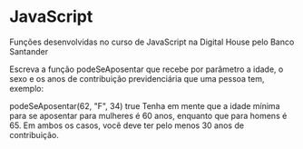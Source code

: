 # JavaScript
Funções desenvolvidas no curso de JavaScript na  Digital House pelo Banco Santander

Escreva a função podeSeAposentar que recebe por parâmetro a idade, o sexo e os anos de contribuição previdenciária que uma pessoa tem, exemplo:

 podeSeAposentar(62, "F", 34)
true
Tenha em mente que a idade mínima para se aposentar para mulheres é 60 anos, enquanto que para homens é 65. Em ambos os casos, você deve ter pelo menos 30 anos de contribuição.
